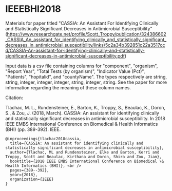# IEEEBHI2018

Materials for paper titled "CASSIA: An Assistant For Identifying Clinically and Statistically
Significant Decreases in Antimicrobial Susceptibility" (https://www.researchgate.net/profile/Scott_Troppy/publication/324386602_CASSIA_An_assistant_for_identifying_clinically_and_statistically_significant_decreases_in_antimicrobial_susceptibility/links/5c2a34b392851c22a3517ccd/CASSIA-An-assistant-for-identifying-clinically-and-statistically-significant-decreases-in-antimicrobial-susceptibility.pdf)

Input data is a csv file containing columns for "component", "organism", "Report Year", "Total Tests (by organism)", "Indicator Value (Pct)", "Patients", "hopitalid", and "countyName". The types respectively are string, string, integer, integer, integer, string, integer, string. See the paper for more information regarding the meaning of these column names.

Citation:

Tlachac, M. L., Rundensteiner, E., Barton, K., Troppy, S., Beaulac, K., Doron, S., & Zou, J. (2018, March). CASSIA: An assistant for identifying clinically and statistically significant decreases in antimicrobial susceptibility. In 2018 IEEE EMBS International Conference on Biomedical & Health Informatics (BHI) (pp. 389-392). IEEE.

```
@inproceedings{tlachac2018cassia,
  title={CASSIA: An assistant for identifying clinically and statistically significant decreases in antimicrobial susceptibility},
  author={Tlachac, ML and Rundensteiner, Elke and Barton, Kerri and Troppy, Scott and Beaulac, Kirthana and Doron, Shira and Zou, Jian}, 
  booktitle={2018 IEEE EMBS International Conference on Biomedical \& Health Informatics (BHI)}, <br />
  pages={389--392}, 
  year={2018},
  organization={IEEE}
}
```
